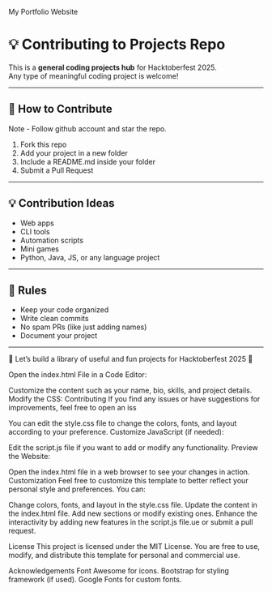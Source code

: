 My Portfolio Website

# 💡 Contributing to Projects Repo

This is a **general coding projects hub** for Hacktoberfest 2025.  
Any type of meaningful coding project is welcome!

---

## 📌 How to Contribute
Note - Follow github account and star the repo.
1. Fork this repo  
2. Add your project in a new folder  
3. Include a README.md inside your folder  
4. Submit a Pull Request  

---

## 💡 Contribution Ideas
- Web apps  
- CLI tools  
- Automation scripts  
- Mini games  
- Python, Java, JS, or any language project  

---

## 📝 Rules
- Keep your code organized  
- Write clean commits  
- No spam PRs (like just adding names)  
- Document your project  

---

🎉 Let’s build a library of useful and fun projects for Hacktoberfest 2025 🚀


Open the index.html File in a Code Editor:

Customize the content such as your name, bio, skills, and project details.
Modify the CSS:
Contributing
If you find any issues or have suggestions for improvements, feel free to open an iss

You can edit the style.css file to change the colors, fonts, and layout according to your preference.
Customize JavaScript (if needed):

Edit the script.js file if you want to add or modify any functionality.
Preview the Website:

Open the index.html file in a web browser to see your changes in action.
Customization
Feel free to customize this template to better reflect your personal style and preferences. You can:

Change colors, fonts, and layout in the style.css file.
Update the content in the index.html file.
Add new sections or modify existing ones.
Enhance the interactivity by adding new features in the script.js file.ue or submit a pull request.

License
This project is licensed under the MIT License. You are free to use, modify, and distribute this template for personal and commercial use.

Acknowledgements
Font Awesome for icons.
Bootstrap for styling framework (if used).
Google Fonts for custom fonts.

